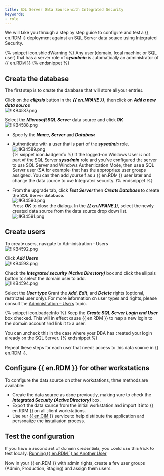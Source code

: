 ```yaml
---
title: SQL Server Data Source with Integrated Security
keywords:
- role
---
```

We will take you through a step by step guide to configure and test a {{ en.RDM }} deployment against an SQL Server data source using Integrated Security.  

{% snippet icon.shieldWarning %}
Any user (domain, local machine or SQL user) that has a server role of ***sysadmin*** is automatically an administrator of {{ en.RDM }}
{% endsnippet %}

## Create the database

The first step is to create the database that will store all your entries.

Click on the ***ellipsis*** button in the ***{{ en.NPANE }}***, then click on ***Add a new data source***  
![!!KB4587.png](https://webdevolutions.azureedge.net/docs/en/kb/KB4587.png)  

Select the ***Microsoft SQL Server*** data source and click ***OK***  
![!!KB4588.png](https://webdevolutions.azureedge.net/docs/en/kb/KB4588.png)  

- Specify the ***Name, Server*** and ***Database***  
- Authenticate with a user that is part of the ***sysadmin*** role.  
![!!KB4589.png](https://webdevolutions.azureedge.net/docs/en/kb/KB4589.png)  
{% snippet icon.badgeInfo %}
If the logged-on Windows User is not part of the SQL Server ***sysadmin*** role and you've configured the server to use SQL Server and Windows Authentication Mode, then use a SQL Server user (SA for example) that has the appropriate user groups assigned. You can then add yourself as a {{ en.RDM }} user later and change the data source to use Integrated security.
{% endsnippet %}  

- From the upgrade tab, click ***Test Server*** then ***Create Database*** to create the SQL Server database.  
![!!KB4590.png](https://webdevolutions.azureedge.net/docs/en/kb/KB4590.png)  
Press ***OK*** to close the dialogs. In the ***{{ en.NPANE }}***, select the newly created data source from the data source drop down list.  
![!!KB4591.png](https://webdevolutions.azureedge.net/docs/en/kb/KB4591.png)

## Create users

To create users, navigate to Administration – Users  
![!!KB4592.png](https://webdevolutions.azureedge.net/docs/en/kb/KB4592.png)  

Click ***Add Users***  
![!!KB4593.png](https://webdevolutions.azureedge.net/docs/en/kb/KB4593.png)  

Check the ***Integrated security (Active Directory)*** box and click the ellipsis button to select the domain user to add.  
![!!KB4594.png](https://webdevolutions.azureedge.net/docs/en/kb/KB4594.png)  

Select the ***User type*** Grant the ***Add***, ***Edit***, and ***Delete*** rights (optional, restricted user only). For more information on user types and rights, please consult the [Administration – Users](/rdm/windows/commands/administration/management/user-management/) topic.  

{% snippet icon.badgeInfo %}
Keep the ***Create SQL Server Login and User*** box checked. This will in effect cause {{ en.RDM }} to map a new login to the domain account and link it to a user.  

You can uncheck this in the case where your DBA has created your login already on the SQL Server.
{% endsnippet %}

Repeat these steps for each user that needs access to this data source in {{ en.RDM }}.

## Configure {{ en.RDM }} for other workstations

To configure the data source on other workstations, three methods are available:  

- Create the data source as done previously, making sure to check the ***Integrated Security (Active Directory)*** box.  
- Export the data source from the initial workstation and import it into {{ en.RDM }} on all client workstations.  
- Use our [{{ en.CIM }}](/rdm/windows/installation/client/custom-installer-service/) service to help distribute the application and personalize the installation process.  

## Test the configuration

If you have a second set of domain credentials, you could use this trick to test locally. [Running {{ en.RDM }} as Another User](/kb/remote-desktop-manager/how-to-articles/running-rdm-as-another-user/)  

Now in your {{ en.RDM }} with admin rights, create a few user groups (Admin, Production, Staging) and assign them users.
